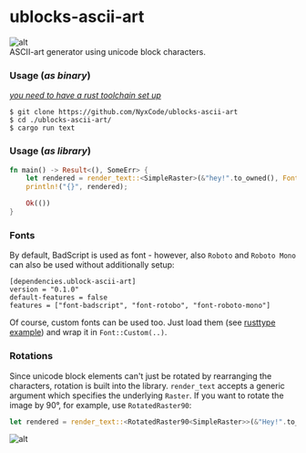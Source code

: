 # ublocks-ascii-art
![alt](https://i.imgur.com/MUKmCeR.png)  
ASCII-art generator using unicode block characters.

### Usage (*as binary*)
[*you need to have a rust toolchain set up*](https://rustup.rs/)
```
$ git clone https://github.com/NyxCode/ublocks-ascii-art
$ cd ./ublocks-ascii-art/
$ cargo run text
```

### Usage (*as library*)
```rust
fn main() -> Result<(), SomeErr> {
    let rendered = render_text::<SimpleRaster>(&"hey!".to_owned(), Font::BadScript, (100.0, 50.0))?;
    println!("{}", rendered);

    Ok(())
}
```

### Fonts
By default, BadScript is used as font - however, also `Roboto` and `Roboto Mono` can also be used without additionally setup:
```$xslt
[dependencies.ublock-ascii-art]
version = "0.1.0"
default-features = false
features = ["font-badscript", "font-rotobo", "font-roboto-mono"]
```
Of course, custom fonts can be used too. Just load them (see [rusttype example](https://gitlab.redox-os.org/redox-os/rusttype/blob/master/examples/simple.rs)) and wrap it in `Font::Custom(..)`.

### Rotations
Since unicode block elements can't just be rotated by rearranging the characters, rotation is built into the library.
`render_text` accepts a generic argument which specifies the underlying `Raster`. If you want to rotate the image by 90°, for example, use `RotatedRaster90`:
```rust
let rendered = render_text::<RotatedRaster90<SimpleRaster>>(&"Hey!".to_owned(), Font::BadScript, (100.0, 50.0))?;
```
![alt](https://i.imgur.com/o6hHcGF.png)